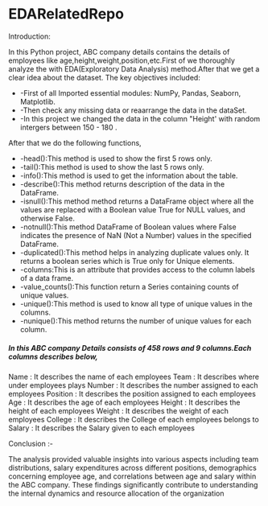 # EDARelatedRepo

Introduction:

In this Python project, ABC company details contains the details of employees like age,height,weight,position,etc.First of we thoroughly analyze the with EDA(Exploratory Data Analysis) method.After that we get a clear idea about the dataset.
The key objectives included:
<ul>
<li>-First of all Imported essential modules: NumPy, Pandas, Seaborn, Matplotlib.</li>
<li>-Then check any missing data or reaarrange the data in the dataSet.</li>
<li>-In this project we changed the data in the column "Height' with random intergers between 150 - 180 .</li>
</ul>

After that we do the following functions,

<ul>
<li>-head():This method is used to show the first 5 rows only.</li>
<li>-tail():This method is used to show the last 5 rows only.</li>
<li>-info():This method is used to get the information about the table.</li>
<li>-describe():This method returns description of the data in the DataFrame.</li>
<li>-isnull():This method method returns a DataFrame object where all the values are replaced with a Boolean value True for NULL values, and otherwise False.</li>
<li>-notnull():This method DataFrame of Boolean values where False indicates the presence of NaN (Not a Number) values in the specified DataFrame.</li>
<li>-duplicated():This method helps in analyzing duplicate values only. It returns a boolean series which is True only for Unique elements.</li>
<li>-columns:This is an attribute that provides access to the column labels of a data frame.</li>
<li>-value_counts():This function return a Series containing counts of unique values.</li>
<li>-unique():This method is used to know all type of unique values in the columns.</li>
<li>-nunique():This method returns the number of unique values for each column.</li>
</ul>


<h5>In this ABC company Details consists of 458 rows and 9 columns.Each columns describes below,</h5>

Name : It describes the name of each employees
Team : It describes where under employees plays
Number : It describes the number assigned to each employees
Position : It describes the position assigned to each employees
Age : It describes the age of each employees
Height : It describes the height of each employees
Weight : It describes the weight of each employees
College : It describes the College of each employees belongs to
Salary : It describes the Salary given to each employees

Conclusion :-

The analysis provided valuable insights into various aspects including team distributions, salary expenditures across different positions, demographics concerning employee age, and correlations between age and salary within the ABC company. These findings significantly contribute to understanding the internal dynamics and resource allocation of the organization

